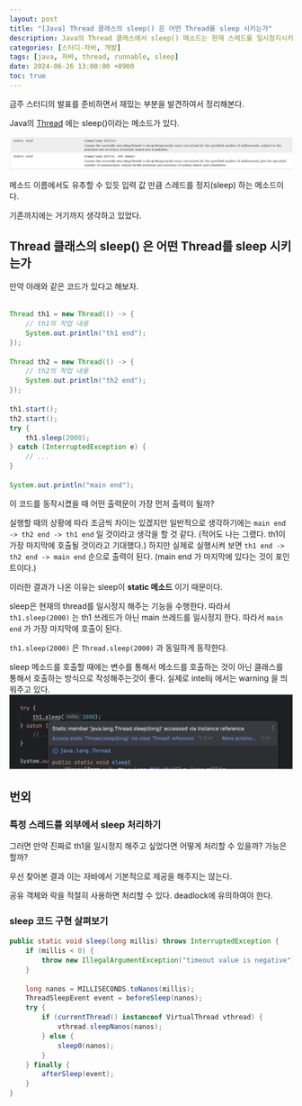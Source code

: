 ```yaml
---
layout: post
title: "[Java] Thread 클래스의 sleep() 은 어떤 Thread를 sleep 시키는가"
description: Java의 Thread 클래스에서 sleep() 메소드는 현재 스레드를 일시정지시키는 static 메소드로, 특정 스레드를 일시정지하려면 클래스를 통해 호출해야 합니다. 예를 들어, `th1.sleep(2000)`은 main 스레드를 일시정지시켜 `main end`가 가장 마지막에 출력됩니다. 특정 스레드를 외부에서 일시정지하려면 공유 객체와 락을 사용해야 하며, deadlock에 주의해야 합니다.
categories: [스터디-자바, 개발]
tags: [java, 자바, thread, runnable, sleep]
date: 2024-06-26 13:00:00 +0900
toc: true
---
```


금주 스터디의 발표를 준비하면서 재밌는 부분을 발견하여서 정리해본다.

Java의 [Thread](https://docs.oracle.com/javase/8/docs/api/java/lang/Thread.html) 에는 sleep()이라는 메소드가 있다.

![sleep-method-in-thread-docs](/assets/images/2024-06-26-java-thread-sleep/sleep-method-in-thread-docs.png)

메소드 이름에서도 유추할 수 있듯 입력 값 만큼 스레드를 정지(sleep) 하는 메소드이다.

기존까지에는 거기까지 생각하고 있었다.

## Thread 클래스의 sleep() 은 어떤 Thread를 sleep 시키는가

만약 아래와 같은 코드가 있다고 해보자.

```java

Thread th1 = new Thread(() -> {
    // th1의 작업 내용
    System.out.println("th1 end");
});

Thread th2 = new Thread(() -> {
    // th2의 작업 내용
    System.out.println("th2 end");
});

th1.start();
th2.start();
try {
    th1.sleep(2000);
} catch (InterruptedException e) {
    // ...
}

System.out.println("main end");
```

이 코드를 동작시켰을 때 어떤 출력문이 가장 먼저 출력이 될까?

실행할 때의 상황에 따라 조금씩 차이는 있겠지만
일반적으로 생각하기에는 `main end -> th2 end -> th1 end` 일 것이라고 생각을 할 것 같다. (적어도 나는 그랬다. th1이 가장 마지막에 호출될 것이라고 기대했다.)
하지만 실제로 실행시켜 보면 `th1 end -> th2 end -> main end` 순으로 출력이 된다. (main end 가 마지막에 있다는 것이 포인트이다.)

이러한 결과가 나온 이유는 sleep이 **static 메소드** 이기 때문이다.

sleep은 현재의 thread를 일시정지 해주는 기능을 수행한다. 따라서 `th1.sleep(2000)` 는 th1 쓰레드가 아닌 main 쓰레드를 일시정지 한다. 따라서 `main end` 가 가장 마지막에 호출이 된다.

`th1.sleep(2000)` 은 `Thread.sleep(2000)` 과 동일하게 동작한다.

sleep 메소드를 호출할 때에는 변수를 통해서 메소드를 호출하는 것이 아닌 클래스를 통해서 호출하는 방식으로 작성해주는것이 좋다. 실제로 intellij 에서는 warning 을 띄워주고 있다.
![warning-in-intellij](/assets/images/2024-06-26-java-thread-sleep/warning-in-intellij.png)

## 번외

### 특정 스레드를 외부에서 sleep 처리하기

그러면 만약 진짜로 th1을 일시정지 해주고 싶었다면 어떻게 처리할 수 있을까? 가능은 할까?

우선 찾아본 결과 이는 자바에서 기본적으로 제공을 해주지는 않는다.

공유 객체와 락을 적절히 사용하면 처리할 수 있다. deadlock에 유의하여야 한다.

### sleep 코드 구현 살펴보기

```java
public static void sleep(long millis) throws InterruptedException {
    if (millis < 0) {
        throw new IllegalArgumentException("timeout value is negative");
    }

    long nanos = MILLISECONDS.toNanos(millis);
    ThreadSleepEvent event = beforeSleep(nanos);
    try {
        if (currentThread() instanceof VirtualThread vthread) {
            vthread.sleepNanos(nanos);
        } else {
            sleep0(nanos);
        }
    } finally {
        afterSleep(event);
    }
}
```
